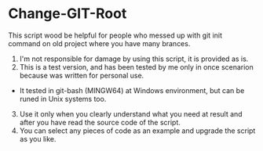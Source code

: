 # Change-GIT-Root
This script wood be helpful for people who messed up with git init command on old project where you have many brances.  
1. I'm not responsible for damage by using this script, it is provided as is. 
2. This is a test version, and has been tested by me only in once scenarion because was written for personal use.
  * It tested in git-bash (MINGW64) at Windows environment, but can be runed in Unix systems too.
3. Use it only when you clearly understand what you need at result and after you have read the source code of the script.
4. You can select any pieces of code as an example and upgrade the script as you like.
